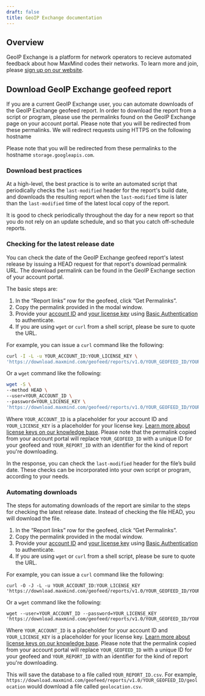 ```yaml
---
draft: false
title: GeoIP Exchange documentation
---
```


## Overview

GeoIP Exchange is a platform for network operators to recieve automated feedback
about how MaxMind codes their networks. To learn more and join, please
[sign up on our website](https://www.maxmind.com/en/geoip-exchange).

## Download GeoIP Exchange geofeed report

If you are a current GeoIP Exchange user, you can automate downloads of the
GeoIP Exchange geofeed report. In order to download the report from a script or
program, please use the permalinks found on the GeoIP Exchange page on your
account portal. Please note that you will be redirected from these permalinks.
We will redirect requests using HTTPS on the following hostname 

Please note that you will be redirected from these permalinks to the hostname
`storage.googleapis.com`.

### Download best practices

At a high-level, the best practice is to write an automated script that
periodically checks the `last-modified` header for the report's build date, and
downloads the resulting report when the `last-modified` time is later than the
`last-modified` time of the latest local copy of the report.

It is good to check periodically throughout the day for a new report so that you
do not rely on an update schedule, and so that you catch off-schedule reports.

### Checking for the latest release date

You can check the date of the GeoIP Exchange geofeed report's latest release by
issuing a HEAD request for that report's download permalink URL. The download
permalink can be found in the GeoIP Exchange section of your account portal.

The basic steps are:

1. In the “Report links” row for the geofeed, click “Get Permalinks”.
2. Copy the permalink provided in the modal window.
3. Provide your
   [account ID](https://support.maxmind.com/hc/en-us/articles/4412951066779-Find-my-Account-ID)
   and
   [your license key](https://www.maxmind.com/en/accounts/current/license-key)
   using
   [Basic Authentication](https://en.wikipedia.org/wiki/Basic_access_authentication)
   to authenticate.
4. If you are using `wget` or `curl` from a shell script, please be sure to
   quote the URL.

For example, you can issue a `curl` command like the following:

```bash
curl -I -L -u YOUR_ACCOUNT_ID:YOUR_LICENSE_KEY \
'https://download.maxmind.com/geofeed/reports/v1.0/YOUR_GEOFEED_ID/YOUR_REPORT_ID'
```

Or a `wget` command like the following:

```bash
wget -S \
--method HEAD \
--user=YOUR_ACCOUNT_ID \
--password=YOUR_LICENSE_KEY \
'https://download.maxmind.com/geofeed/reports/v1.0/YOUR_GEOFEED_ID/YOUR_REPORT_ID'
```

Where `YOUR_ACCOUNT_ID` is a placeholder for your account ID and
`YOUR_LICENSE_KEY` is a placeholder for your license key.
[Learn more about license keys on our knowledge base](https://support.maxmind.com/hc/en-us/articles/4407116112539-Using-License-Keys).
Please note that the permalink copied from your account portal will replace
`YOUR_GEOFEED_ID` with a unique ID for your geofeed and `YOUR_REPORT_ID` with an
identifier for the kind of report you're downloading.

In the response, you can check the `last-modified` header for the file’s build
date. These checks can be incorporated into your own script or program,
according to your needs.

### Automating downloads

The steps for automating downloads of the report are similar to the steps for
checking the latest release date. Instead of checking the file HEAD, you will
download the file.

1. In the “Report links” row for the geofeed, click “Get Permalinks”.
2. Copy the permalink provided in the modal window.
3. Provide your
   [account ID](https://support.maxmind.com/hc/en-us/articles/4412951066779-Find-my-Account-ID)
   and
   [your license key](https://www.maxmind.com/en/accounts/current/license-key)
   using
   [Basic Authentication](https://en.wikipedia.org/wiki/Basic_access_authentication)
   to authenticate.
4. If you are using `wget` or `curl` from a shell script, please be sure to
   quote the URL.

For example, you can issue a `curl` command like the following:

```shell
curl -O -J -L -u YOUR_ACCOUNT_ID:YOUR_LICENSE_KEY 'https://download.maxmind.com/geofeed/reports/v1.0/YOUR_GEOFEED_ID/YOUR_REPORT_ID'
```

Or a `wget` command like the following:

```shell
wget --user=YOUR_ACCOUNT_ID --password=YOUR_LICENSE_KEY 'https://download.maxmind.com/geofeed/reports/v1.0/YOUR_GEOFEED_ID/YOUR_REPORT_ID'
```

Where `YOUR_ACCOUNT_ID` is a placeholder for your account ID and
`YOUR_LICENSE_KEY` is a placeholder for your license key.
[Learn more about license keys on our knowledge base](https://support.maxmind.com/hc/en-us/articles/4407116112539-Using-License-Keys).
Please note that the permalink copied from your account portal will replace
`YOUR_GEOFEED_ID` with a unique ID for your geofeed and `YOUR_REPORT_ID` with an
identifier for the kind of report you're downloading.

This will save the database to a file called `YOUR_REPORT_ID.csv`. For example,
`https://download.maxmind.com/geofeed/reports/v1.0/YOUR_GEOFEED_ID/geolocation`
would download a file called `geolocation.csv`.
